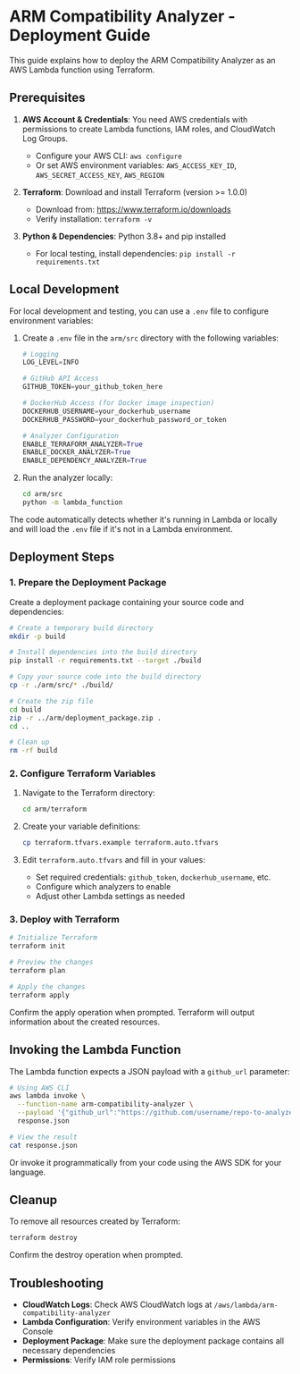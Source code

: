 # ARM Compatibility Analyzer - Deployment Guide

This guide explains how to deploy the ARM Compatibility Analyzer as an AWS Lambda function using Terraform.

## Prerequisites

1. **AWS Account & Credentials**: You need AWS credentials with permissions to create Lambda functions, IAM roles, and CloudWatch Log Groups.
   - Configure your AWS CLI: `aws configure`
   - Or set AWS environment variables: `AWS_ACCESS_KEY_ID`, `AWS_SECRET_ACCESS_KEY`, `AWS_REGION`

2. **Terraform**: Download and install Terraform (version >= 1.0.0)
   - Download from: <https://www.terraform.io/downloads>
   - Verify installation: `terraform -v`

3. **Python & Dependencies**: Python 3.8+ and pip installed
   - For local testing, install dependencies: `pip install -r requirements.txt`

## Local Development

For local development and testing, you can use a `.env` file to configure environment variables:

1. Create a `.env` file in the `arm/src` directory with the following variables:

   ```python
   # Logging
   LOG_LEVEL=INFO
   
   # GitHub API Access
   GITHUB_TOKEN=your_github_token_here
   
   # DockerHub Access (for Docker image inspection)
   DOCKERHUB_USERNAME=your_dockerhub_username
   DOCKERHUB_PASSWORD=your_dockerhub_password_or_token
   
   # Analyzer Configuration
   ENABLE_TERRAFORM_ANALYZER=True
   ENABLE_DOCKER_ANALYZER=True
   ENABLE_DEPENDENCY_ANALYZER=True
   ```

2. Run the analyzer locally:

   ```bash
   cd arm/src
   python -m lambda_function
   ```

The code automatically detects whether it's running in Lambda or locally and will load the `.env` file if it's not in a Lambda environment.

## Deployment Steps

### 1. Prepare the Deployment Package

Create a deployment package containing your source code and dependencies:

```bash
# Create a temporary build directory
mkdir -p build

# Install dependencies into the build directory
pip install -r requirements.txt --target ./build

# Copy your source code into the build directory
cp -r ./arm/src/* ./build/

# Create the zip file
cd build
zip -r ../arm/deployment_package.zip .
cd ..

# Clean up
rm -rf build
```

### 2. Configure Terraform Variables

1. Navigate to the Terraform directory:

   ```bash
   cd arm/terraform
   ```

2. Create your variable definitions:

   ```bash
   cp terraform.tfvars.example terraform.auto.tfvars
   ```

3. Edit `terraform.auto.tfvars` and fill in your values:
   - Set required credentials: `github_token`, `dockerhub_username`, etc.
   - Configure which analyzers to enable
   - Adjust other Lambda settings as needed

### 3. Deploy with Terraform

```bash
# Initialize Terraform
terraform init

# Preview the changes
terraform plan

# Apply the changes
terraform apply
```

Confirm the apply operation when prompted. Terraform will output information about the created resources.

## Invoking the Lambda Function

The Lambda function expects a JSON payload with a `github_url` parameter:

```bash
# Using AWS CLI
aws lambda invoke \
  --function-name arm-compatibility-analyzer \
  --payload '{"github_url":"https://github.com/username/repo-to-analyze"}' \
  response.json

# View the result
cat response.json
```

Or invoke it programmatically from your code using the AWS SDK for your language.

## Cleanup

To remove all resources created by Terraform:

```bash
terraform destroy
```

Confirm the destroy operation when prompted.

## Troubleshooting

- **CloudWatch Logs**: Check AWS CloudWatch logs at `/aws/lambda/arm-compatibility-analyzer`
- **Lambda Configuration**: Verify environment variables in the AWS Console
- **Deployment Package**: Make sure the deployment package contains all necessary dependencies
- **Permissions**: Verify IAM role permissions

